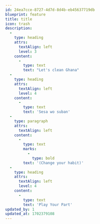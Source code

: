 ```yaml
---
id: 24ea7cce-8727-4d7d-8d4b-eb45637719db
blueprint: feature
title: title
icon: trash
description:
  -
    type: heading
    attrs:
      textAlign: left
      level: 3
    content:
      -
        type: text
        text: "Let's clean Ghana"
  -
    type: heading
    attrs:
      textAlign: left
      level: 4
    content:
      -
        type: text
        text: 'Sesa wo suban'
  -
    type: paragraph
    attrs:
      textAlign: left
    content:
      -
        type: text
        marks:
          -
            type: bold
        text: '(Change your habit)'
  -
    type: heading
    attrs:
      textAlign: left
      level: 4
    content:
      -
        type: text
        text: 'Play Your Part'
updated_by: 1
updated_at: 1702379108
---
```

